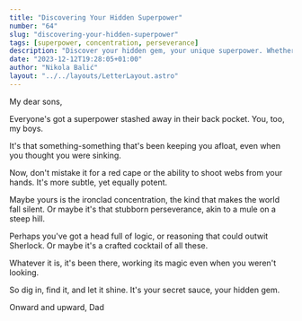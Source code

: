 ```yaml
---
title: "Discovering Your Hidden Superpower"
number: "64"
slug: "discovering-your-hidden-superpower"
tags: [superpower, concentration, perseverance]
description: "Discover your hidden gem, your unique superpower. Whether it's concentration, perseverance, logic, or all of the above, let it shine. Onward and upward."
date: "2023-12-12T19:28:05+01:00"
author: "Nikola Balić"
layout: "../../layouts/LetterLayout.astro"
---
```

My dear sons,

Everyone's got a superpower stashed away in their back pocket. You, too, my boys.

It's that something-something that's been keeping you afloat, even when you thought you were sinking.

Now, don't mistake it for a red cape or the ability to shoot webs from your hands. It's more subtle, yet equally potent.

Maybe yours is the ironclad concentration, the kind that makes the world fall silent. Or maybe it's that stubborn perseverance, akin to a mule on a steep hill.

Perhaps you've got a head full of logic, or reasoning that could outwit Sherlock. Or maybe it's a crafted cocktail of all these.

Whatever it is, it's been there, working its magic even when you weren't looking.

So dig in, find it, and let it shine. It's your secret sauce, your hidden gem.

Onward and upward,
Dad